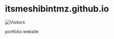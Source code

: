 # itsmeshibintmz.github.io

![Visitors](https://api.visitorbadge.io/api/visitors?path=https://github.com/itsmeshibintmz/itsmeshibintmz.github.io&countColor=%23263759)

portfolio website
